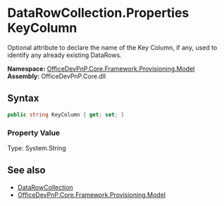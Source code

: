 # DataRowCollection.Properties KeyColumn
 Optional attribute to declare the name of the Key Column, if any, used to identify any already existing DataRows.   

**Namespace:** [OfficeDevPnP.Core.Framework.Provisioning.Model](OfficeDevPnP.Core.Framework.Provisioning.Model.md)  
**Assembly:** OfficeDevPnP.Core.dll  
## Syntax
```C#
public string KeyColumn { get; set; }
```

### Property Value
Type: System.String  

## See also
- [DataRowCollection](OfficeDevPnP.Core.Framework.Provisioning.Model.DataRowCollection.md) 
- [OfficeDevPnP.Core.Framework.Provisioning.Model](OfficeDevPnP.Core.Framework.Provisioning.Model.md) 
